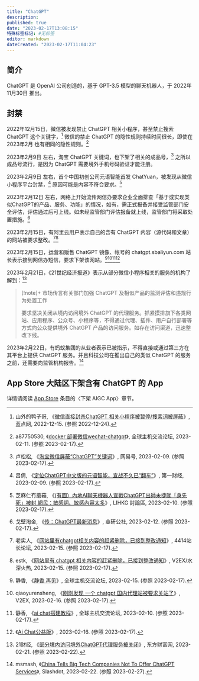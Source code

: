 ```yaml
---
title: "ChatGPT"
description:
published: true
date: "2023-02-17T13:08:15"
特殊标签标记: #无标签
editor: markdown
dateCreated: "2023-02-17T11:04:23"
---
```


## 简介

ChatGPT 是 OpenAI 公司创造的，基于 GPT-3.5 模型的聊天机器人，于 2022年11月30日 推出。

## 封禁

2022年12月15日，微信被发现禁止 ChatGPT 相关小程序，甚至禁止搜索 ChatGPT 这个关键字，[^96450] 微信的禁止 ChatGPT 的隐性规则持续时间很长，即使在 2023年2月 也有相同的隐性规则。[^1136030]

[^96450]: 山外的鸭子哥, 《[微信直接封杀ChatGPT 相关小程序被暂停/搜索词被屏蔽](https://web.archive.org/web/20221222093951/https://www.landiannews.com/archives/96450.html)》, 蓝点网, 2022-12-15. (参照 2022-12-24).

[^1136030]: a87750530, 《[docker 部署微信wechat-chatgpt](https://web.archive.org/web/20230217050652/https://hostloc.com/thread-1136030-1-1.html)》, 全球主机交流论坛, 2023-02-11. (参照 2023-02-17).

2023年2月9日 左右，淘宝 ChatGPT 关键词，也下架了相关的成品号，[^1C44V] 之所以成品号流行，是因为 ChatGPT 需要境外手机号码验证才能注册。

[^1C44V]: 卢松松, 《[淘宝微信屏蔽“ChatGPT”关键词](https://web.archive.org/web/20230217050130/https://www.163.com/dy/article/HT5DAB6T0511C44V.html)》, 网易号, 2023-02-09. (参照 2023-02-17).

2023年2月9日 左右，首个中国初创公司元语智能首发 ChatYuan，被发现从微信小程序平台封禁，[^70573] 原因可能是内容不符合要求。[^CGU2Y]

[^70573]: 吕倩, 《[定位ChatGPT中文版的元语智能，宣战不久已“翻车”](https://web.archive.org/web/20230213210711/https://www.yicai.com/news/101670573.html)》, 第一财经, 2023-02-09. (参照 2023-02-17).

[^CGU2Y]: 芝麻仁冇蘑菇, 《[(有圖）內地AI聊天機器人宣戰ChatGPT出師未捷就「身先死」被封 網民：敏感詞、敏感內容太多](https://archive.is/CGU2Y "https://lihkg.com/thread/3302975/page/1")》, LIHKG 討論區, 2023-02-10. (参照 2023-02-17).

2023年2月12日 左右，网络上开始流传网信办要求企业全面排查「基于或实现类似ChatGPT的产品、服务、功能」的情况，如有，需正式报备并接受监管部门安全评估，评估通过后可上线。如未经监管部门评估报备就上线，监管部门将采取处置措施。[^H1DwG]

[^H1DwG]: 戈壁淘金, 《[传：ChatGPT最新消息](https://archive.is/H1DwG "https://www.jiuyangongshe.com/a/27qlp27v9n")》, 韭研公社, 2023-02-12. (参照 2023-02-17).

2023年2月15日，有阿里云用户表示自己的含有 ChatGPT 内容（源代码和文章）的网站被要求整改。[^131730][^916485]

[^131730]: 老实人, 《[网站里有chatgpt相关内容的赶紧删除，已接到整改通知](https://www.4414.cn/thread-131730-1-1.html)》, 4414站长论坛, 2023-02-15. (参照 2023-02-17).

[^916485]: estk, 《[网站里有 chatgpt 相关内容的赶紧删除，已接到整改通知](https://www.v2ex.com/t/916485)》, V2EX/水深火热, 2023-02-15. (参照 2023-02-17).

2023年2月15日，运营和贩售 ChatGPT 镜像、帐号的 chatgpt.sbaliyun.com 站长表示接到网信办短信，要求下架该网站。[^1137686][^916661][^1135687][^JqcZ4]

[^1137686]: 静香, 《[静香 再见](https://web.archive.org/web/20230216044538/https://hostloc.com/thread-1137686-1-1.html)》, 全球主机交流论坛, 2023-02-15. (参照 2023-02-17).

[^916661]: qiaoyurensheng, 《[刚刚发现 一个 chatgpt 国内代理站被要求关站了](https://web.archive.org/web/20230216183724/https://www.v2ex.com/t/916661)》, V2EX, 2023-02-16. (参照 2023-02-17).

[^1135687]: 静香, 《[ai chat搭建教程](https://web.archive.org/web/20230217042223/https://hostloc.com/thread-1135687-1-1.html)》, 全球主机交流论坛, 2023-02-10. (参照 2023-02-17).

[^JqcZ4]: 《[Ai Chat公益版](https://archive.is/JqcZ4)》, 2023-02-16. (参照 2023-02-17).

2023年2月21日，《21世纪经济报道》表示从部分微信小程序相关的服务的机构了解到：[^58177]

[^58177]: 21财经, 《[部分境内访问境外ChatGPT代理服务被关闭](https://web.archive.org/web/20230221135850/https://finance.eastmoney.com/a/202302212642758177.html)》, 东方财富网, 2023-02-21. (参照 2023-02-22).

> [!note]+ 市场传言有关部门加强 ChatGPT 及相似产品的监测评估和违规行为处置工作
>
> 要求坚决关闭从境内访问境外 ChatGPT 的代理服务。抓紧摸排旗下各类网站、应用程序、公众号、小程序等，不得通过代理、插件、用户自行部署等方式向公众提供境外 ChatGPT 产品的访问服务。如存在访问渠道，迅速整改下线。

2023年2月22日，有蚂蚁集团的从业者表示已被指示，不得直接或通过第三方在其平台上提供 ChatGPT 服务。并且科技公司在推出自己的类似 ChatGPT 的服务之前，还需要向监管机构报告。[^1630214]

[^1630214]: msmash, 《[China Tells Big Tech Companies Not To Offer ChatGPT Services](https://web.archive.org/web/20230223125553/https://tech.slashdot.org/story/23/02/22/1630214/china-tells-big-tech-companies-not-to-offer-chatgpt-services)》, Slashdot, 2023-02-22. (参照 2023-02-27).

## App Store 大陆区下架含有 ChatGPT 的 App

详情请阅读 [App Store](/company/Apple/App_Store.md#下架-aigc-app) 条目的〈下架 AIGC App〉章节。
